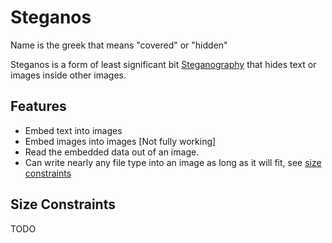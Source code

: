 # Steganos

Name is the greek that means "covered" or "hidden"

Steganos is a form of least significant bit [Steganography](https://en.wikipedia.org/wiki/Steganography) that hides text
or images inside other images.

## Features

* Embed text into images
* Embed images into images [Not fully working]
* Read the embedded data out of an image.
* Can write nearly any file type into an image as long as it will fit, see [size constraints](#size-constraints)

## Size Constraints

TODO